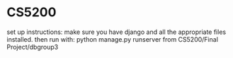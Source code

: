 # CS5200
set up instructions: make sure you have django and all the appropriate files installed. then run with: python manage.py runserver from CS5200/Final Project/dbgroup3

